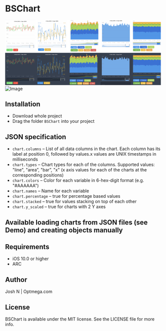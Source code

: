 # BSChart

![Image](ReadmeResources/demo1.jpg)
![Image](ReadmeResources/demo2.jpg)
![Image](ReadmeResources/demo.gif)

## Installation
  * Download whole project
  * Drag the folder `BSChart` into your project

## JSON specification

  * `chart.columns` – List of all data columns in the chart. Each column has its label at position 0, followed by values.x values are UNIX timestamps in milliseconds
  * `chart.types` – Chart types for each of the columns. Supported values: "line", "area”, "bar”, "x" (x axis values for each of the charts at the corresponding positions)
  * `chart.colors` – Color for each variable in 6-hex-digit format (e.g. "#AAAAAA")
  * `chart.names` – Name for each variable
  * `chart.percentage` – true for percentage based values
  * `chart.stacked` – true for values stacking on top of each other
  * `chart.y_scaled` – true for charts with 2 Y axes

## Available loading charts from JSON files (see Demo) and creating objects manually

## Requirements
  * iOS 10.0 or higher
  * ARC

## Author

Josh N | Optmega.com

## License

BSChart is available under the MIT license. See the LICENSE file for more info.
